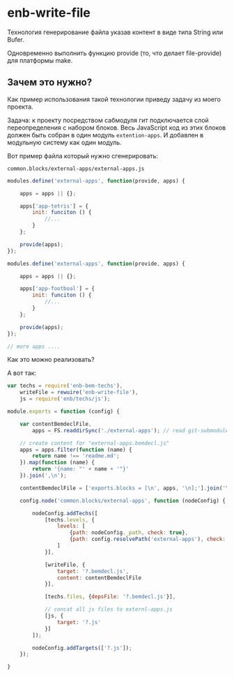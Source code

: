 # enb-write-file

Технология генерирование файла указав контент в виде типа String или Bufer.

Одновременно выполнить функцию provide (то, что делает file-provide) для платформы make.

## Зачем это нужно?

Как пример использования такой технологии приведу задачу из моего проекта.

Задача: к проекту посредством сабмодуля гит подключается слой переопределения с набором блоков.
Весь JavaScript код из этих блоков должен быть собран в один модуль `extention-apps`. 
И добавлен в модульную систему как один модуль.

Вот пример файла который нужно сгенерировать:

`common.blocks/external-apps/external-apps.js`

```javascript
modules.define('external-apps', function(provide, apps) {

    apps = apps || {};

    apps['app-tetris'] = {
        init: funciton () {
            //...
        }
    };

    provide(apps);
});

modules.define('external-apps', function(provide, apps) {

    apps = apps || {};

    apps['app-footboal'] = {
        init: funciton () {
            //...
        }
    };

    provide(apps);
});

// more apps ....

```

Как это можно реализовать?

А вот так:

```javascript
var techs = require('enb-bem-techs'),
    writeFile = rewuire('enb-write-file'),
    js = require('enb/techs/js');

module.exports = function (config) {

    var contentBemdeclFile,
        apps = FS.readdirSync('./external-apps'); // read git-submodules layer

    // create content for "external-apps.bemdecl.js"
    apps = apps.filter(function (name) {
        return name !== 'readme.md';
    }).map(function (name) {
        return '{name: "' + name + '"}'
    }).join(',\n');

    contentBemdeclFile = ['exports.blocks = [\n', apps, '\n];'].join('\n');

    config.node('common.blocks/external-apps', function (nodeConfig) {

        nodeConfig.addTechs([
            [techs.levels, {
                levels: [
                    {path: nodeConfig._path, check: true},
                    {path: config.resolvePath('external-apps'), check: true}
                ]
            }],

            [writeFile, {
                target: '?.bemdecl.js',
                content: contentBemdeclFile
            }],

            [techs.files, {depsFile: '?.bemdecl.js'}],

            // concat all js files to externl-apps.js
            [js, {
                target: '?.js'
            }]
        ]);

        nodeConfig.addTargets(['?.js']);
    });

}

```